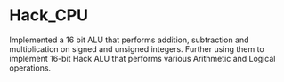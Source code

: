 # Hack_CPU
Implemented a 16 bit ALU that performs addition, subtraction and multiplication on signed and unsigned integers. Further using them to implement 16-bit Hack ALU that performs various Arithmetic and Logical operations.
